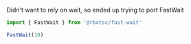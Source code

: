 Didn't want to rely on wait, so ended up trying to port FastWait

```ts
import { FastWait } from '@rbxtsc/fast-wait'

FastWait(10)
```
